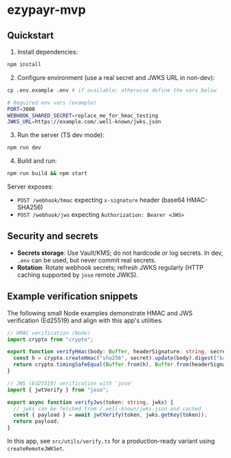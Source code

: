 # ezypayr-mvp

## Quickstart

1. Install dependencies:

```bash
npm install
```

2. Configure environment (use a real secret and JWKS URL in non-dev):

```bash
cp .env.example .env # if available; otherwise define the vars below

# Required env vars (example)
PORT=3000
WEBHOOK_SHARED_SECRET=replace_me_for_hmac_testing
JWKS_URL=https://example.com/.well-known/jwks.json
```

3. Run the server (TS dev mode):

```bash
npm run dev
```

4. Build and run:

```bash
npm run build && npm start
```

Server exposes:
- `POST /webhook/hmac` expecting `x-signature` header (base64 HMAC-SHA256)
- `POST /webhook/jws` expecting `Authorization: Bearer <JWS>`

## Security and secrets

- **Secrets storage**: Use Vault/KMS; do not hardcode or log secrets. In dev, `.env` can be used, but never commit real secrets.
- **Rotation**: Rotate webhook secrets; refresh JWKS regularly (HTTP caching supported by `jose` remote JWKS).

## Example verification snippets

The following small Node examples demonstrate HMAC and JWS verification (Ed25519) and align with this app's utilities.

```ts
// HMAC verification (Node)
import crypto from "crypto";

export function verifyHmac(body: Buffer, headerSignature: string, secret: string) {
  const h = crypto.createHmac("sha256", secret).update(body).digest("base64");
  return crypto.timingSafeEqual(Buffer.from(h), Buffer.from(headerSignature));
}

// JWS (Ed25519) verification with 'jose'
import { jwtVerify } from "jose";

export async function verifyJws(token: string, jwks) {
  // jwks can be fetched from /.well-known/jwks.json and cached
  const { payload } = await jwtVerify(token, jwks.getKey(token));
  return payload;
}
```

In this app, see `src/utils/verify.ts` for a production-ready variant using `createRemoteJWKSet`.
